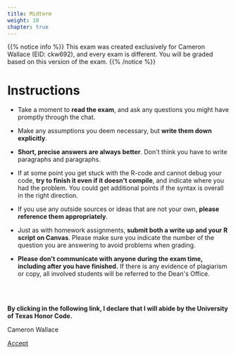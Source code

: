 ```yaml
---
title: Midterm
weight: 10
chapter: true
---
```


{{% notice info %}}
This exam was created exclusively for Cameron Wallace (EID: ckw692), and every exam is different. You will be graded based on this version of the exam.
{{% /notice %}}


# Instructions

- Take a moment to **read the exam**, and ask any questions you might have promptly through the chat.

- Make any assumptions you deem necessary, but **write them down explicitly**.

- **Short, precise answers are always better**. Don't think you have to write paragraphs and paragraphs.

- If at some point you get stuck with the R-code and cannot debug your code, **try to finish it even if it doesn't compile**, and indicate where you had the problem. You could get additional points if the syntax is overall in the right direction.

- If you use any outside sources or ideas that are not your own, **please reference them appropriately**. 

- Just as with homework assignments, **submit both a write up and your R script on Canvas**. Please make sure you indicate the number of the question you are answering to avoid problems when grading.

- **Please don't communicate with anyone during the exam time, including after you have finished.** If there is any evidence of plagiarism or copy, all involved students will be referred to the Dean's Office.

<br>
<br>

**By clicking in the following link, I declare that I will abide by the University of Texas Honor Code.**


Cameron Wallace

<a onclick="ga('send', 'event', 'External-Link','click','ckw692_midterm','0','Link');" href="https://sta235.netlify.app/exams/midterm/ckw692/ckw692_midterm.html" target="_blank" class="btn btn-default"> Accept <i class="fas fa-check-square"></i></a> 
